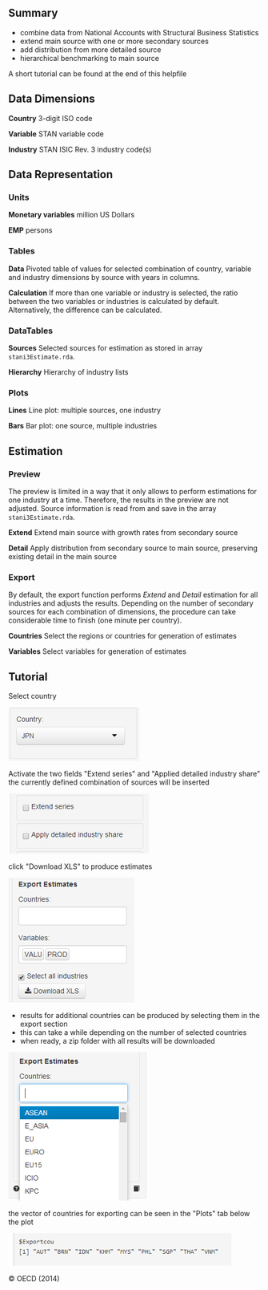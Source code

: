 
## Summary

  - combine data from National Accounts with Structural Business
    Statistics
  - extend main source with one or more secondary sources
  - add distribution from more detailed source
  - hierarchical benchmarking to main source

A short tutorial can be found at the end of this helpfile

## Data Dimensions

__Country__ 3-digit ISO code

__Variable__ STAN variable code

__Industry__ STAN ISIC Rev. 3 industry code(s)


## Data Representation

### Units

__Monetary variables__ million US Dollars

__EMP__ persons

### Tables

__Data__ Pivoted table of values for selected combination of country,
variable and industry dimensions by source with years in columns.

__Calculation__ If more than one variable or industry is selected, the
ratio between the two variables or industries is calculated by
default. Alternatively, the difference can be calculated.

### DataTables

__Sources__ Selected sources for estimation as stored in array
`stani3Estimate.rda`.

__Hierarchy__ Hierarchy of industry lists

### Plots

__Lines__ Line plot: multiple sources, one industry

__Bars__ Bar plot: one source, multiple industries


## Estimation

### Preview

The preview is limited in a way that it only allows to perform
estimations for one industry at a time. Therefore, the results in the
preview are not adjusted. Source information is read from and save in
the array `stani3Estimate.rda`.

__Extend__ Extend main source with growth rates from secondary source

__Detail__ Apply distribution from secondary source to main source, preserving
existing detail in the main source


### Export

By default, the export function performs *Extend* and *Detail*
estimation for all industries and adjusts the results. Depending on
the number of secondary sources for each combination of dimensions,
the procedure can take considerable time to finish (one minute per
country).

__Countries__ Select the regions or countries for generation of estimates

__Variables__ Select variables for generation of estimates

## Tutorial

Select country

![](figures/stani3Estimate_cou.png)

Activate the two fields "Extend series" and "Applied detailed industry share"
the currently defined combination of sources will be inserted

![](figures/stani3Estimate_estimation.png)

click "Download XLS" to produce estimates

![](figures/stani3Estimate_download.png)

  - results for additional countries can be produced by selecting them
in the export section
  - this can take a while depending on the number of selected countries
  - when ready, a zip folder with all results will be downloaded

![](figures/stani3Estimate_exportcou.png)

the vector of countries for exporting can be seen in the "Plots" tab
below the plot

![](figures/stani3Estimate_summary_exportcou.png)

&copy; OECD (2014)
